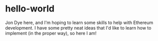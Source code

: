# hello-world
Jon Dye here, and I'm hoping to learn some skills to help with Ethereum development. I have some pretty neat ideas that I'd like to learn how to implement (in the proper way), so here I am!
